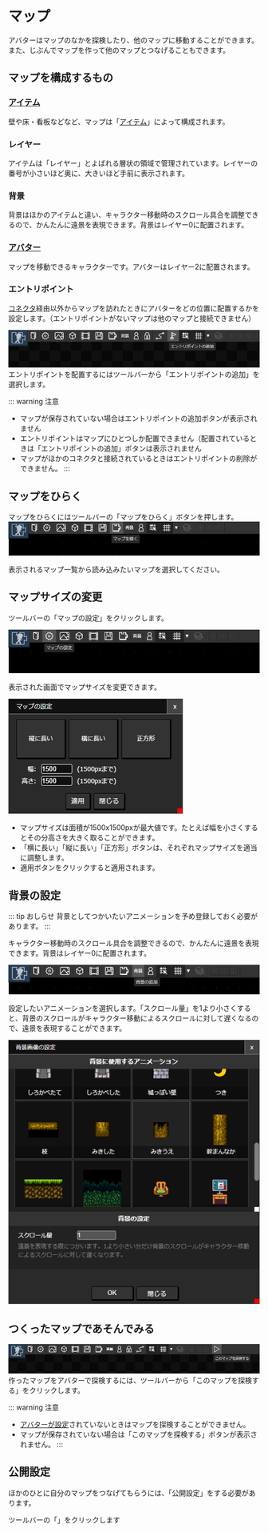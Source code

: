 # マップ

アバターはマップのなかを探検したり、他のマップに移動することができます。また、じぶんでマップを作って他のマップとつなげることもできます。

## マップを構成するもの

### [アイテム](/guide/item/)
壁や床・看板などなど、マップは「[アイテム](/guide/item/)」によって構成されます。

### レイヤー
アイテムは「レイヤー」とよばれる層状の領域で管理されています。レイヤーの番号が小さいほど奥に、大きいほど手前に表示されます。

### 背景
背景はほかのアイテムと違い、キャラクター移動時のスクロール具合を調整できるので、かんたんに遠景を表現できます。背景はレイヤー0に配置されます。

### [アバター](/guide/avatar/)
マップを移動できるキャラクターです。アバターはレイヤー2に配置されます。

### エントリポイント
[コネクタ](/guide/connector/)経由以外からマップを訪れたときにアバターをどの位置に配置するかを設定します。（エントリポイントがないマップは他のマップと接続できません）

![エントリポイントの追加](./images/entrypoint-navbar.png)
エントリポイントを配置するにはツールバーから「エントリポイントの追加」を選択します。

::: warning 注意
- マップが保存されていない場合はエントリポイントの追加ボタンが表示されません
- エントリポイントはマップにひとつしか配置できません（配置されているときは「エントリポイントの追加」ボタンは表示されません
- マップがほかのコネクタと接続されているときはエントリポイントの削除ができません。
:::


## マップをひらく

マップをひらくにはツールバーの「マップをひらく」ボタンを押します。
![マップを開く](./images/open-map-navbar.png)

表示されるマップ一覧から読み込みたいマップを選択してください。

## マップサイズの変更
ツールバーの「マップの設定」をクリックします。

![マップの設定](./images/map-settings-navbar.png)

表示された画面でマップサイズを変更できます。

![マップ設定画面](./images/map-settings-window.png)

- マップサイズは面積が1500x1500pxが最大値です。たとえば幅を小さくするとその分高さを大きく取ることができます。
- 「横に長い」「縦に長い」「正方形」ボタンは、それぞれマップサイズを適当に調整します。
- 適用ボタンをクリックすると適用されます。

## 背景の設定

::: tip おしらせ
背景としてつかいたいアニメーションを予め登録しておく必要があります。
:::

キャラクター移動時のスクロール具合を調整できるので、かんたんに遠景を表現できます。背景はレイヤー0に配置されます。

![背景の追加](./images/background-button-navbar.png)

設定したいアニメーションを選択します。「スクロール量」を1より小さくすると、背景のスクロールがキャラクター移動によるスクロールに対して遅くなるので、遠景を表現することができます。

![背景設定ウインドウ](./images/background-window.png)

## つくったマップであそんでみる
![このマップを探検するボタン](./images/play-map-navbar.png)
作ったマップをアバターで探検するには、ツールバーから「このマップを探検する」をクリックします。

::: warning 注意
- [アバターが設定](/guide/avatar/)されていないときはマップを探検することができません。
- マップが保存されていない場合は「このマップを探検する」ボタンが表示されません。
:::

## 公開設定
ほかのひとに自分のマップをつなげてもらうには、「公開設定」をする必要があります。

ツールバーの「」をクリックします
